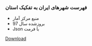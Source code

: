 ### فهرست شهرهای ایران به تفکیک استان
* منبع مرکز آمار
* بروزشده سال 97
* Json با فرمت

[Download](https://github.com/amir-arabi/CitiesOfIran/blob/master/res/CitiesOfIran.json)
